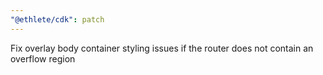```yaml
---
"@ethlete/cdk": patch
---
```


Fix overlay body container styling issues if the router does not contain an overflow region
